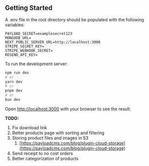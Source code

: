 ## Getting Started

A .env file in the root directory should be populated with the following variables:

    PAYLOAD_SECRET=examplesecret123
    MONGODB_URL=
    NEXT_PUBLIC_SERVER_URL=http://localhost:3000
    STRIPE_SECRET_KEY=
    STRIPE_WEBHOOK_SECRET=
    RESEND_API_KEY=

To run the development server:

```bash
npm run dev
# or
yarn dev
# or
pnpm dev
# or
bun dev
```

Open [http://localhost:3000](http://localhost:3000) with your browser to see the result.


**TODO:**
1. Fix download link
2. Better products page with sorting and filtering
3. Storing product files and images in S3
   1. [https://payloadcms.com/blog/plugin-cloud-storage](https://payloadcms.com/blog/plugin-cloud-storage)
4. Send receipt to no cost orders
5. Better categorization of products
